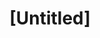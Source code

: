 ---
pid: CH702
title: "[Untitled]"
location_transcription: 
zipcode: '19027'
outside_phl: 'Elkins Park PA '
neighborhood: Elkins Park
age: '23'
age_range: 20-29
instagram: 
image_file_name: CH_702.jpg
proposal_transcription: Something representing gender equality/womens rights
topic: Social Justice,Women
topic_summary: 0, 0
type: Other No Form
keywords_other: gender equality, women's rights
credit: Sara
image_labels: 
twitter: 
facebook: 
permalink: "/monuments/ch702/"
layout: item-page
---